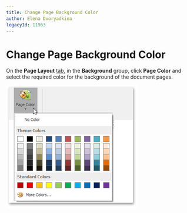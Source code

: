 ```yaml
---
title: Change Page Background Color
author: Elena Dvoryadkina
legacyId: 11963
---
```

# Change Page Background Color
On the **Page Layout** [ tab](../text-editor-ui/ribbon-interface.md), in the **Background** group, click **Page Color** and select the required color for the background of the document pages.

![RTEPageBackGroud](../../../images/img121283.png)